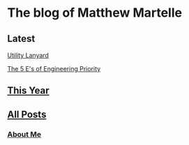 # The blog of Matthew Martelle

## Latest

[Utility Lanyard](/posts/2024/2024-01-04_Utility_Lanyard.md)

[The 5 E's of Engineering Priority](/posts/2023/2023-10-24_Five_E's_of_Engineering_Priority.md)

## [This Year](/posts/2024)

## [All Posts](/posts)

### [About Me](https://www.martelle.dev/)
